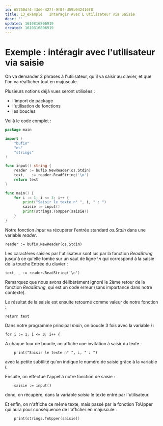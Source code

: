 ```yaml
---
id: 65750df4-43d6-427f-9f0f-d59b942410f8
title: 13_exemple   Interagir Avec L Utilisateur via Saisie
desc: ''
updated: 1610816806919
created: 1610816806919
---
```

# Exemple : intéragir avec l'utilisateur via saisie

On va demander 3 phrases à l'utilisateur, qu'il va saisir au clavier, et que l'on va réafficher tout en majuscule.

Plusieurs notions déjà vues seront utilisées :

- l'import de package
- l'utilisation de fonctions
- les boucles

Voilà le code complet :

```go
package main

import (
	"bufio"
	"os"
	"strings"
)

func input() string {
	reader := bufio.NewReader(os.Stdin)
	text, _ := reader.ReadString('\n')
	return text
}

func main() {
	for i := 1; i <= 3; i++ {
		print("Saisir le texte n° ", i, " : ")
		saisie := input()
		print(strings.ToUpper(saisie))
	}
}
```

Notre fonction _input_ va récupérer l'entrée standard _os.Stdin_  dans une variable _reader_. 

```
reader := bufio.NewReader(os.Stdin)
```

Les caractères saisies par l'utilisateur sont lus par la fonction _ReadString_ jusqu'à ce qu'elle tombe sur un saut de ligne _\\n_ qui correspond à la saisie de la touche Entrée du clavier :

```
text, _ := reader.ReadString('\n')
```

Remarquez que nous avons délibérément ignoré le 2ème retour de la fonction _ReadString_, qui est un code erreur (sans importance dans notre contexte).

Le résultat de la saisie est ensuite retourné comme valeur de notre fonction :

```
return text
```

Dans notre programme principal _main_, on boucle 3 fois avec la variable _i_ :

```
for i := 1; i <= 3; i++ {
```

A chaque tour de boucle, on affiche une invitation à saisir du texte :

```
	print("Saisir le texte n° ", i, " : ")
```

avec la petite subtilité qu'on indique le numéro de saisie grâce à la variable _i_.

Ensuite, on effectue l'appel à notre fonction de saisie :

```
	saisie := input()
```

donc, on récupère, dans la variable _saisie_ le texte entré par l'utilisateur.

Et enfin, on n'affiche ce même texte, mais passé par la fonction ToUpper qui aura pour conséquence de l'afficher en majuscule :

```
	print(strings.ToUpper(saisie))
```

